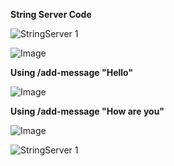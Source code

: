 **String Server Code**

![StringServer 1](https://github.com/EmilyGorial1/cse15l-lab-reports/assets/146862114/98433674-6417-4b2e-aa68-1999b798d211)

![Image](file:///C:/Users/Owner/Pictures/Screenshots/StringServer%202.png)


**Using /add-message "Hello"**

![Image](file:///C:/Users/Owner/Desktop/add-message%20Hello.png)


**Using /add-message "How are you"**

![Image](file:///C:/Users/Owner/Desktop/add-message%20How%20are%20you.png)




![StringServer 1](https://github.com/EmilyGorial1/cse15l-lab-reports/assets/146862114/98433674-6417-4b2e-aa68-1999b798d211)

